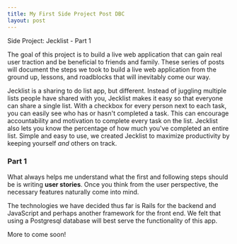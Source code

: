 ```yaml
---
title: My First Side Project Post DBC
layout: post
---
```


Side Project: Jecklist - Part 1

The goal of this project is to build a live web application that can gain real user traction and be beneficial to friends and family. These series of posts will document the steps we took to build a live web application from the ground up, lessons, and roadblocks that will inevitably come our way.

Jecklist is a sharing to do list app, but different. Instead of juggling multiple lists people have shared with you, Jecklist makes it easy so that everyone can share a single list. With a checkbox for every person next to each task, you can easily see who has or hasn't completed a task. This can encourage accountability and motivation to complete every task on the list. Jecklist also lets you know the percentage of how much you've completed an entire list. Simple and easy to use, we created Jecklist to maximize productivity by keeping yourself *and* others on track.



### Part 1

What always helps me understand what the first and following steps should be is writing <strong>user stories</strong>. Once you think from the user perspective, the necessary features naturally come into mind.

The technologies we have decided thus far is Rails for the backend and JavaScript and perhaps another framework for the front end. We felt that using a Postgresql database will best serve the functionality of this app.

More to come soon!

<!-- add wireframes in img folder-->
